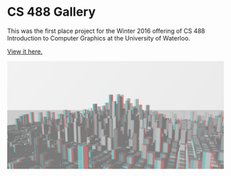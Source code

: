 CS 488 Gallery
=============

This was the first place project for the Winter 2016 offering of CS 488 Introduction to Computer Graphics at the University of Waterloo. 

[View it here.](https://zongzhengli.github.io/cs488-gallery)

![Demo image](images/anaglyph.png)